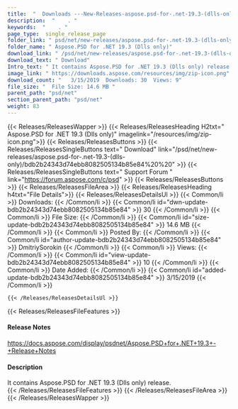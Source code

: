 ```yaml
---
title:  "  Downloads ---New-Releases-aspose.psd-for-.net-19.3-(dlls-only) . " 
description:  "    . " 
keywords:  "    . " 
page_type:  single_release_page
folder_link: " psd/net/new-releases/aspose.psd-for-.net-19.3-(dlls-only)/"
folder_name: " Aspose.PSD for .NET 19.3 (Dlls only)"
download_link: " /psd/net/new-releases/aspose.psd-for-.net-19.3-(dlls-only)/bdb2b24343d74ebb8082505134b85e84"
download_text: " Download"
Intro_text: " It contains Aspose.PSD for .NET 19.3 (Dlls only) release."
image_link: " https://downloads.aspose.com/resources/img/zip-icon.png"
download_count: "   3/15/2019  Downloads: 30  Views: 9"
file_size: "  File Size: 14.6 MB "
parent_path: "psd/net"
section_parent_path: "psd/net"
weight: 83 
---
```


{{< Releases/ReleasesWapper >}}
  {{< Releases/ReleasesHeading H2txt=" Aspose.PSD for .NET 19.3 (Dlls only)" imagelink="/resources/img/zip-icon.png">}}
  {{< Releases/ReleasesButtons >}}
    {{< Releases/ReleasesSingleButtons text=" Download" link="/psd/net/new-releases/aspose.psd-for-.net-19.3-(dlls-only)/bdb2b24343d74ebb8082505134b85e84%20%20" >}}
    {{< Releases/ReleasesSingleButtons text=" Support Forum " link="https://forum.aspose.com/c/psd" >}}
  {{< Releases/ReleasesButtons >}}
  {{< Releases/ReleasesFileArea >}}
    {{< Releases/ReleasesHeading h4txt="File Details">}}
    {{< Releases/ReleasesDetailsUl >}}
            {{< Common/li  >}} Downloads: {{< /Common/li >}} 
      {{< Common/li id="dwn-update-bdb2b24343d74ebb8082505134b85e84" >}} 30 {{< /Common/li >}} 
      {{< Common/li  >}} File Size: {{< /Common/li >}} 
      {{< Common/li id="size-update-bdb2b24343d74ebb8082505134b85e84" >}} 14.6 MB {{< /Common/li >}} 
      {{< Common/li  >}} Posted By: {{< /Common/li >}} 
      {{< Common/li id="author-update-bdb2b24343d74ebb8082505134b85e84" >}} DmitriySorokin {{< /Common/li >}} 
      {{< Common/li  >}} Views: {{< /Common/li >}} 
      {{< Common/li id="view-update-bdb2b24343d74ebb8082505134b85e84" >}} 10 {{< /Common/li >}} 
      {{< Common/li  >}} Date Added: {{< /Common/li >}} 
      {{< Common/li id="added-update-bdb2b24343d74ebb8082505134b85e84" >}} 3/15/2019 {{< /Common/li >}} 

    {{< /Releases/ReleasesDetailsUl >}}

  {{< Releases/ReleasesFileFeatures >}}
      <h4>Release Notes</h4><div><a href="https://docs.aspose.com/display/psdnet/Aspose.PSD+for+.NET+19.3+-+Release+Notes">https://docs.aspose.com/display/psdnet/Aspose.PSD+for+.NET+19.3+-+Release+Notes</a></div><h4>Description</h4><div class="HTMLDescription">It contains Aspose.PSD for .NET 19.3 (Dlls only) release.</div>
  {{< /Releases/ReleasesFileFeatures >}}
 {{< /Releases/ReleasesFileArea >}}
{{< /Releases/ReleasesWapper >}}


